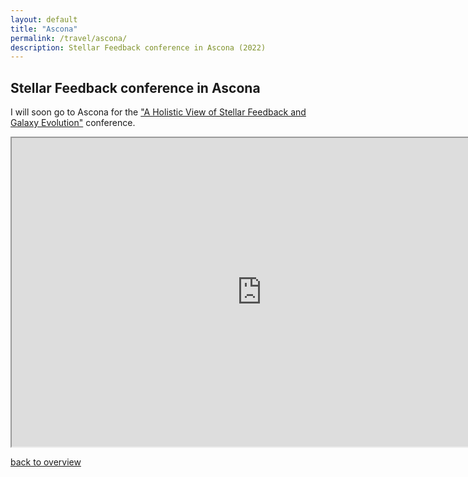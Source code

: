 ```yaml
---
layout: default
title: "Ascona"
permalink: /travel/ascona/ 
description: Stellar Feedback conference in Ascona (2022)
---
```



## Stellar Feedback conference in Ascona

I will soon go to Ascona for the ["A Holistic View of Stellar Feedback and Galaxy Evolution"](http://astro.dur.ac.uk/ascona/) conference.

<iframe src="https://www.google.com/maps/d/embed?mid=100zef9WY8Ml78cZVVEwQZY4M0-fq8vU" width="800" height="494"></iframe>


[back to overview](/travel/)

